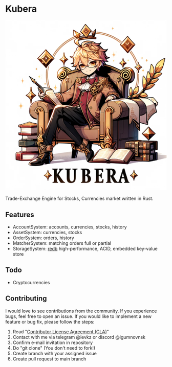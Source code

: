 # Kubera

![Kubera](logo.png)

Trade-Exchange Engine for Stocks, Currencies market written in Rust.

## Features
- AccountSystem: accounts, currencies, stocks, history
- AssetSystem: currencies, stocks
- OrderSystem: orders, history
- MatcherSystem: matching orders full or partial
- StorageSystem: [redb](https://github.com/cberner/redb) high-performance, ACID, embedded key-value store

## Todo
- Cryptocurrencies

## Contributing
I would love to see contributions from the community. If you experience bugs, feel free to open an issue. If you would like to implement a new feature or bug fix, please follow the steps:
1. Read "[Contributor License Agreement (CLA)](https://github.com/igumnoff/kubera/blob/main/CLA)"
2. Contact with me via telegram @ievkz or discord @igumnovnsk
3. Confirm e-mail invitation in repository
4. Do "git clone" (You don't need to fork!)
5. Create branch with your assigned issue
6. Create pull request to main branch
